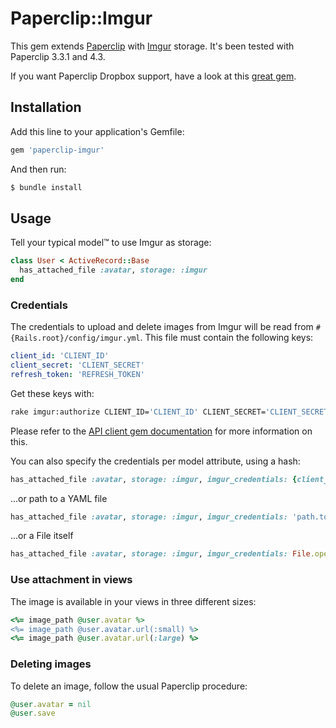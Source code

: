 # Paperclip::Imgur

This gem extends [Paperclip](https://github.com/thoughtbot/paperclip) with [Imgur](http://imgur.com/) storage. It's been tested with Paperclip 3.3.1 and 4.3.

If you want Paperclip Dropbox support, have a look at this [great gem](https://github.com/janko-m/paperclip-dropbox/).

## Installation

Add this line to your application's Gemfile:
```ruby
gem 'paperclip-imgur'
```

And then run:
```bash
$ bundle install
```

## Usage

Tell your typical model™ to use Imgur as storage:
```ruby
class User < ActiveRecord::Base
  has_attached_file :avatar, storage: :imgur
end
```

### Credentials

The credentials to upload and delete images from Imgur will be read from `#{Rails.root}/config/imgur.yml`. This file must contain the following keys:
```yml
client_id: 'CLIENT_ID'
client_secret: 'CLIENT_SECRET'
refresh_token: 'REFRESH_TOKEN'
```

Get these keys with:
```bash
rake imgur:authorize CLIENT_ID='CLIENT_ID' CLIENT_SECRET='CLIENT_SECRET'
```
Please refer to the [API client gem documentation](https://github.com/dncrht/imgur) for more information on this.

You can also specify the credentials per model attribute, using a hash:
```ruby
has_attached_file :avatar, storage: :imgur, imgur_credentials: {client_id: 'CLIENT_ID', client_secret: 'CLIENT_SECRET', refresh_token: 'REFRESH_TOKEN'}
```
...or path to a YAML file
```ruby
has_attached_file :avatar, storage: :imgur, imgur_credentials: 'path.to/file.yml'
```
...or a File itself
```ruby
has_attached_file :avatar, storage: :imgur, imgur_credentials: File.open('path.to/file.yml', 'r')
```

### Use attachment in views

The image is available in your views in three different sizes:
```ruby
<%= image_path @user.avatar %>
<%= image_path @user.avatar.url(:small) %>
<%= image_path @user.avatar.url(:large) %>
```

### Deleting images

To delete an image, follow the usual Paperclip procedure:
```ruby
@user.avatar = nil
@user.save
```
